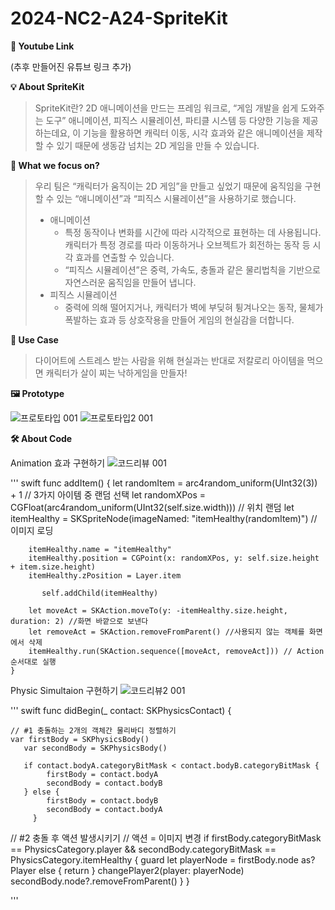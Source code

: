 # 2024-NC2-A24-SpriteKit

**🎥 Youtube Link**

(추후 만들어진 유튜브 링크 추가)


**💡 About SpriteKit**

> SpriteKit란? 2D 애니메이션을 만드는 프레임 워크로, “게임 개발을 쉽게 도와주는 도구”
애니메이션, 피직스 시뮬레이션, 파티클 시스템 등 다양한 기능을 제공하는데요, 이 기능을 활용하면 캐릭터 이동, 시각 효과와 같은 애니메이션을 제작할 수 있기 때문에 생동감 넘치는 2D 게임을 만들 수 있습니다.
> 


**🎯 What we focus on?**

> 우리 팀은 “캐릭터가 움직이는 2D 게임”을 만들고 싶었기 때문에  움직임을 구현할 수 있는 “애니메이션”과 “피직스 시뮬레이션”을 사용하기로 했습니다.
> 
> - 애니메이션
>     - 특정 동작이나 변화를 시간에 따라 시각적으로 표현하는 데 사용됩니다. 캐릭터가 특정 경로를 따라 이동하거나 오브젝트가 회전하는 동작 등 시각 효과를 연출할 수 있습니다.
>     - “피직스 시뮬레이션”은 중력, 가속도, 충돌과 같은 물리법칙을 기반으로 자연스러운 움직임을 만들어 냅니다.
> - 피직스 시뮬레이션
>     - 중력에 의해 떨어지거나, 캐릭터가 벽에 부딪혀 튕겨나오는 동작, 물체가 폭발하는 효과 등 상호작용을 만들어 게임의 현실감을 더합니다.


**💼 Use Case**

> 다이어트에 스트레스 받는 사람을 위해
현실과는 반대로 저칼로리 아이템을 먹으면 캐릭터가 살이 찌는 낙하게임을 만들자!
> 

**🖼️ Prototype**

![프로토타입 001](https://github.com/gorgeouseowoo/2024-NC2-A24-SpriteKit/assets/80272734/e56b5838-7a1a-4433-a200-6916abe34916)
![프로토타입2 001](https://github.com/gorgeouseowoo/2024-NC2-A24-SpriteKit/assets/80272734/57ddcf77-6f6b-434a-9361-89edf951d573)


**🛠️ About Code**

Animation 효과 구현하기
![코드리뷰 001](https://github.com/gorgeouseowoo/2024-NC2-A24-SpriteKit/assets/80272734/c09130d6-22e1-45ef-9696-7ad84bf0f69f)

''' swift
func addItem() {
        let randomItem = arc4random_uniform(UInt32(3)) + 1 // 3가지 아이템 중 랜덤 선택
        let randomXPos = CGFloat(arc4random_uniform(UInt32(self.size.width))) // 위치 랜덤
        let itemHealthy = SKSpriteNode(imageNamed: "itemHealthy\(randomItem)") // 이미지 로딩
        
        itemHealthy.name = "itemHealthy"
        itemHealthy.position = CGPoint(x: randomXPos, y: self.size.height + item.size.height) 
        itemHealthy.zPosition = Layer.item
    
	       self.addChild(itemHealthy)

        let moveAct = SKAction.moveTo(y: -itemHealthy.size.height, duration: 2) //화면 바깥으로 보낸다
        let removeAct = SKAction.removeFromParent() //사용되지 않는 객체를 화면에서 삭제
        itemHealthy.run(SKAction.sequence([moveAct, removeAct])) // Action 순서대로 실행
    }


Physic Simultaion 구현하기
![코드리뷰2 001](https://github.com/gorgeouseowoo/2024-NC2-A24-SpriteKit/assets/80272734/49ccbcdb-5701-44f2-afcf-ab9ea1118889)

''' swift
func didBegin(_ contact: SKPhysicsContact) {
	
	// #1 충돌하는 2개의 객체간 물리바디 정렬하기 
	var firstBody = SKPhysicsBody()
       var secondBody = SKPhysicsBody()
        
       if contact.bodyA.categoryBitMask < contact.bodyB.categoryBitMask {
            firstBody = contact.bodyA
            secondBody = contact.bodyB
       } else {
            firstBody = contact.bodyB
            secondBody = contact.bodyA
	     }
        
  // #2 충돌 후 액션 발생시키기
  // 액션 = 이미지 변경 
		  if firstBody.categoryBitMask == PhysicsCategory.player && secondBody.categoryBitMask == PhysicsCategory.itemHealthy {
	      guard let playerNode = firstBody.node as? Player else { return } 
	      changePlayer2(player: playerNode)
	      secondBody.node?.removeFromParent()
			}
}

'''


